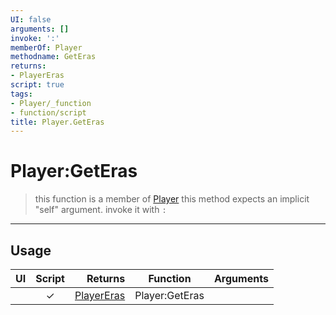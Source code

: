 ```yaml
---
UI: false
arguments: []
invoke: ':'
memberOf: Player
methodname: GetEras
returns:
- PlayerEras
script: true
tags:
- Player/_function
- function/script
title: Player.GetEras
---
```

# Player:GetEras
> this function is a member of [Player](civ-6/lua/Player.md)
> this method expects an implicit "self" argument. invoke it with `:`
-----
## Usage
|  UI | Script | Returns | Function | Arguments |
|:---:|:------:|-------:|:--------:|:---------|
| |✓|[PlayerEras](civ-6/lua/PlayerEras.md)|Player:GetEras||
